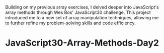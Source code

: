 Building on my previous array exercises, I delved deeper into JavaScript's array methods through Wes Bos' JavaScript30 challenge. This project introduced me to a new set of array manipulation techniques, allowing me to further refine my problem-solving skills and code efficiency.

# JavaScript30-Array-Methods-Day2
